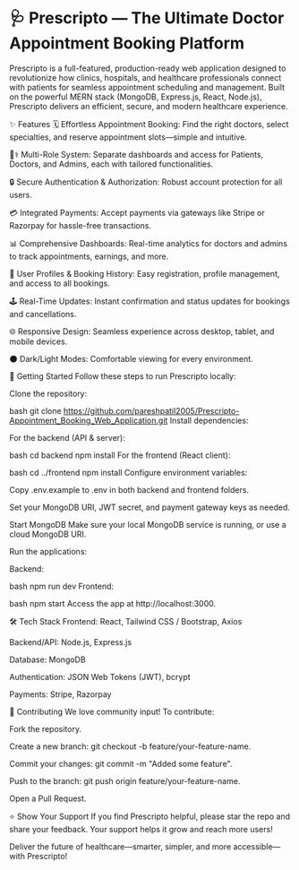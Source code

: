 # 🩺 Prescripto — The Ultimate Doctor Appointment Booking Platform
Prescripto is a full-featured, production-ready web application designed to revolutionize how clinics, hospitals, and healthcare professionals connect with patients for seamless appointment scheduling and management. Built on the powerful MERN stack (MongoDB, Express.js, React, Node.js), Prescripto delivers an efficient, secure, and modern healthcare experience.

✨ Features
🗓️ Effortless Appointment Booking: Find the right doctors, select specialties, and reserve appointment slots—simple and intuitive.

👩⚕️ Multi-Role System: Separate dashboards and access for Patients, Doctors, and Admins, each with tailored functionalities.

🔒 Secure Authentication & Authorization: Robust account protection for all users.

💳 Integrated Payments: Accept payments via gateways like Stripe or Razorpay for hassle-free transactions.

📊 Comprehensive Dashboards: Real-time analytics for doctors and admins to track appointments, earnings, and more.

📝 User Profiles & Booking History: Easy registration, profile management, and access to all bookings.

🕹️ Real-Time Updates: Instant confirmation and status updates for bookings and cancellations.

🌐 Responsive Design: Seamless experience across desktop, tablet, and mobile devices.

🌑 Dark/Light Modes: Comfortable viewing for every environment.

🚀 Getting Started
Follow these steps to run Prescripto locally:

Clone the repository:

bash
git clone https://github.com/pareshpatil2005/Prescripto-Appointment_Booking_Web_Application.git
Install dependencies:

For the backend (API & server):

bash
cd backend
npm install
For the frontend (React client):

bash
cd ../frontend
npm install
Configure environment variables:

Copy .env.example to .env in both backend and frontend folders.

Set your MongoDB URI, JWT secret, and payment gateway keys as needed.

Start MongoDB
Make sure your local MongoDB service is running, or use a cloud MongoDB URI.

Run the applications:

Backend:

bash
npm run dev
Frontend:

bash
npm start
Access the app at http://localhost:3000.

🛠️ Tech Stack
Frontend: React, Tailwind CSS / Bootstrap, Axios

Backend/API: Node.js, Express.js

Database: MongoDB

Authentication: JSON Web Tokens (JWT), bcrypt

Payments: Stripe, Razorpay

🤝 Contributing
We love community input!
To contribute:

Fork the repository.

Create a new branch: git checkout -b feature/your-feature-name.

Commit your changes: git commit -m "Added some feature".

Push to the branch: git push origin feature/your-feature-name.

Open a Pull Request.

⭐ Show Your Support
If you find Prescripto helpful, please star the repo and share your feedback.
Your support helps it grow and reach more users!

Deliver the future of healthcare—smarter, simpler, and more accessible—with Prescripto!
